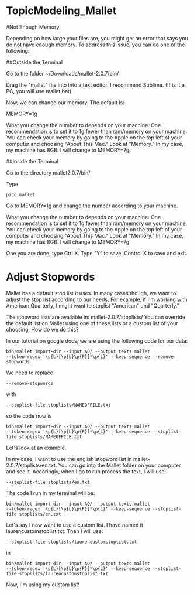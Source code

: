 # TopicModeling_Mallet


#Not Enough Memory

Depending on how large your files are, you might get an error that says you do not have enough memory. 
To address this issue, you can do one of the following:

##Outside the Terminal

Go to the folder ~/Downloads/mallet-2.0.7/bin/

Drag the "mallet" file into into a text editor. I recommend Sublime.
(If is it a PC, you will use mallet.bat)

Now, we can change our memory. The default is:

MEMORY=1g  

What you change the number to depends on your machine. One recommendation is 
to set it to 1g fewer than ram/memory on your machine. You can check your memory
by going to the Apple on the top left of your computer and choosing "About This Mac."
Look at "Memory."  In my case, my machine has 8GB. I will change to MEMORY=7g.

##Inside the Terminal

Go to the directory mallet2.0.7/bin/

Type 
```
pico mallet
```
Go to MEMORY=1g and change the number according to your machine. 

What you change the number to depends on your machine. One recommendation is 
to set it to 1g fewer than ram/memory on your machine. You can check your memory
by going to the Apple on the top left of your computer and choosing "About This Mac."
Look at "Memory."  In my case, my machine has 8GB. I will change to MEMORY=7g.

One you are done, type Ctrl X. Type "Y" to save. 
Control X to save and exit.


# Adjust Stopwords 

Mallet has a default stop list it uses. In many cases though, we want to 
adjust the stop list according to our needs. For example, if I'm working with American
Quarterly, I might want to stoplist "American" and "Quarterly."

The stopword lists are available in: mallet-2.0.7/stoplists/
You can override the default list on Mallet using one of these lists 
or a custom list of your choosing.  How do we do this?

In our tutorial on google docs, we are using the following code for our data:

```
bin/mallet import-dir --input AQ/ --output texts.mallet 
--token-regex '\p{L}[\p{L}\p{P}]*\p{L}' --keep-sequence --remove-stopwords
```

We need to replace

```
--remove-stopwords
```
with

```
--stoplist-file stoplists/NAMEOFFILE.txt

````

so the code now is

```
bin/mallet import-dir --input AQ/ --output texts.mallet 
--token-regex '\p{L}[\p{L}\p{P}]*\p{L}' --keep-sequence --stoplist-file stoplists/NAMEOFFILE.txt
```

Let's look at an example.

In my case, I want to use the english stopword list 
in mallet-2.0.7/stoplists/en.txt.  You can go into the Mallet folder on
your computer and see it. Accoringly, when I go to run process the text, I will use:

```
--stoplist-file stoplists/en.txt
```

The code I run in my terminal will be:

```
bin/mallet import-dir --input AQ/ --output texts.mallet 
--token-regex '\p{L}[\p{L}\p{P}]*\p{L}' --keep-sequence --stoplist-file stoplists/en.txt
```

Let's say I now want to use a custom list. I have named  it laurencustomstoplist.txt. 
Then I will use:

```
--stoplist-file stoplists/laurencustomstoplist.txt
```
in 
```
bin/mallet import-dir --input AQ/ --output texts.mallet 
--token-regex '\p{L}[\p{L}\p{P}]*\p{L}' --keep-sequence --stoplist-file stoplists/laurencustomstoplist.txt
```
Now, I'm using my custom list! 

